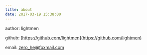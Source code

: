 ```yaml
---
title: about
date: 2017-03-19 15:38:00
---
```


author: lightmen

github: [https://github.com/lightmen](https://github.com/lightmen)

email: zero_he@foxmail.com

